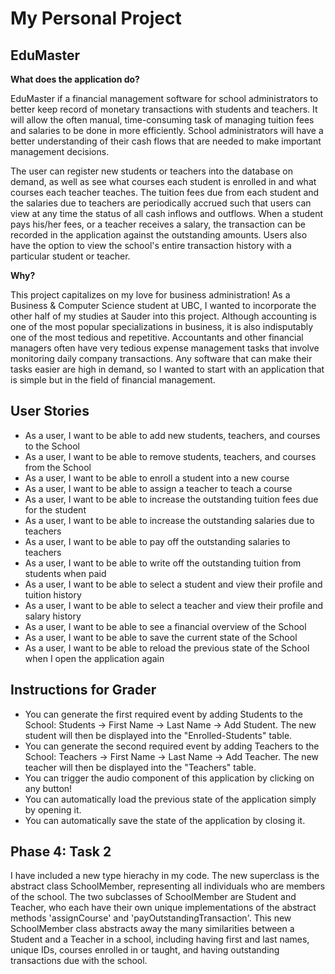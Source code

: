 # My Personal Project

## EduMaster

**What does the application do?**

EduMaster if a financial management software for school administrators to better keep record of monetary transactions
with students and teachers. It will allow the often manual, time-consuming task of managing tuition fees and salaries to
be done in more efficiently. School administrators will have a better understanding of their cash flows that are needed 
to make important management decisions.

The user can register new students or teachers into the database on demand, as well as see what courses each student is
enrolled in and what courses each teacher teaches. The tuition fees due from each student and the salaries due to
teachers are periodically accrued such that users can view at any time the status of all cash inflows and outflows. 
When a student pays his/her fees, or a teacher receives a salary, the transaction can be recorded in the application
against the outstanding amounts. Users also have the option to view the school's entire transaction history with a 
particular student or teacher.

**Why?**

This project capitalizes on my love for business administration! As a Business & Computer Science student at UBC, I 
wanted to incorporate the other half of my studies at Sauder into this project. Although accounting is one of the
most popular specializations in business, it is also indisputably one of the most tedious and repetitive. Accountants
and other financial managers often have very tedious expense management tasks that involve monitoring daily company
transactions. Any software that can make their tasks easier are high in demand, so I wanted to start 
with an application that is simple but in the field of financial management.

## User Stories

- As a user, I want to be able to add new students, teachers, and courses to the School
- As a user, I want to be able to remove students, teachers, and courses from the School
- As a user, I want to be able to enroll a student into a new course
- As a user, I want to be able to assign a teacher to teach a course
- As a user, I want to be able to increase the outstanding tuition fees due for the student
- As a user, I want to be able to increase the outstanding salaries due to teachers
- As a user, I want to be able to pay off the outstanding salaries to teachers
- As a user, I want to be able to write off the outstanding tuition from students when paid
- As a user, I want to be able to select a student and view their profile and tuition history
- As a user, I want to be able to select a teacher and view their profile and salary history
- As a user, I want to be able to see a financial overview of the School
- As a user, I want to be able to save the current state of the School
- As a user, I want to be able to reload the previous state of the School when I open the application again

## Instructions for Grader
- You can generate the first required event by adding Students to the School: Students -> First Name -> Last Name -> 
Add Student. The new student will then be displayed into the "Enrolled-Students" table.
- You can generate the second required event by adding Teachers to the School: Teachers -> First Name -> Last Name -> 
Add Teacher. The new teacher will then be displayed into the "Teachers" table.
- You can trigger the audio component of this application by clicking on any button! 
- You can automatically load the previous state of the application simply by opening it.
- You can automatically save the state of the application by closing it.

## Phase 4: Task 2
I have included a new type hierachy in my code. The new superclass is the abstract class SchoolMember, representing
all individuals who are members of the school. The two subclasses of SchoolMember are Student and Teacher, who
each have their own unique implementations of the abstract methods 'assignCourse' and 'payOutstandingTransaction'. This 
new SchoolMember class abstracts away the many similarities between a Student and a Teacher in a school, including 
having first and last names, unique IDs, courses enrolled in or taught, and having outstanding transactions due with 
the school.